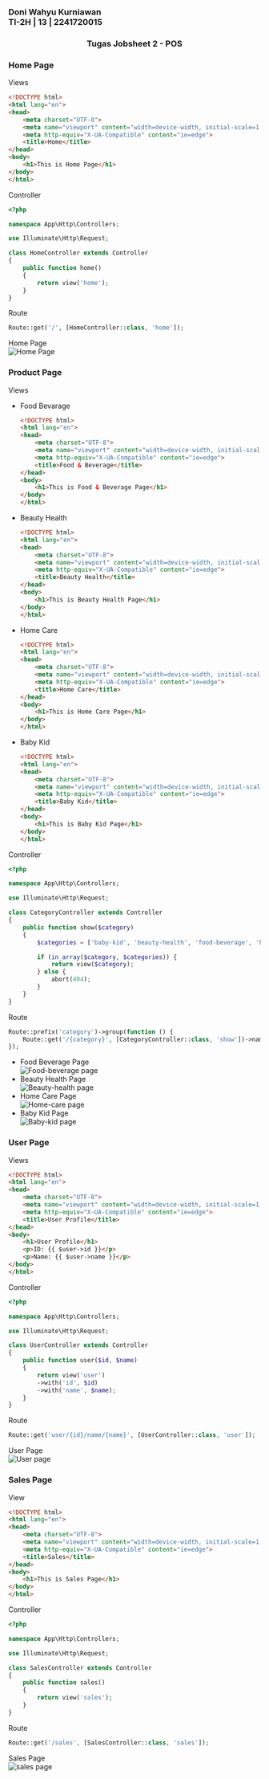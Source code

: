 ### Doni Wahyu Kurniawan <br> TI-2H | 13 | 2241720015

### <center>Tugas Jobsheet 2 - POS</center>
### Home Page
Views
```html
<!DOCTYPE html>
<html lang="en">
<head>
    <meta charset="UTF-8">
    <meta name="viewport" content="width=device-width, initial-scale=1.0">
    <meta http-equiv="X-UA-Compatible" content="ie=edge">
    <title>Home</title>
</head>
<body>
    <h1>This is Home Page</h1>
</body>
</html>
```
Controller
```php
<?php

namespace App\Http\Controllers;

use Illuminate\Http\Request;

class HomeController extends Controller
{
    public function home()
    {
        return view('home');
    }
}
```
Route
```php
Route::get('/', [HomeController::class, 'home']);
```
Home Page\
![Home Page](1.png)
### Product Page
Views
* Food Bevarage
  ```html
  <!DOCTYPE html>
  <html lang="en">
  <head>
      <meta charset="UTF-8">
      <meta name="viewport" content="width=device-width, initial-scale=1.0">
      <meta http-equiv="X-UA-Compatible" content="ie=edge">
      <title>Food & Beverage</title>
  </head>
  <body>
      <h1>This is Food & Beverage Page</h1>
  </body>
  </html>
  ```
* Beauty Health
  ```html
  <!DOCTYPE html>
  <html lang="en">
  <head>
      <meta charset="UTF-8">
      <meta name="viewport" content="width=device-width, initial-scale=1.0">
      <meta http-equiv="X-UA-Compatible" content="ie=edge">
      <title>Beauty Health</title>
  </head>
  <body>
      <h1>This is Beauty Health Page</h1>
  </body>
  </html>
  ```
* Home Care
  ```html
  <!DOCTYPE html>
  <html lang="en">
  <head>
      <meta charset="UTF-8">
      <meta name="viewport" content="width=device-width, initial-scale=1.0">
      <meta http-equiv="X-UA-Compatible" content="ie=edge">
      <title>Home Care</title>
  </head>
  <body>
      <h1>This is Home Care Page</h1>
  </body>
  </html>
  ```
* Baby Kid
  ```html
  <!DOCTYPE html>
  <html lang="en">
  <head>
      <meta charset="UTF-8">
      <meta name="viewport" content="width=device-width, initial-scale=1.0">
      <meta http-equiv="X-UA-Compatible" content="ie=edge">
      <title>Baby Kid</title>
  </head>
  <body>
      <h1>This is Baby Kid Page</h1>
  </body>
  </html>
  ```
Controller
```php
<?php

namespace App\Http\Controllers;

use Illuminate\Http\Request;

class CategoryController extends Controller
{
    public function show($category)
    {
        $categories = ['baby-kid', 'beauty-health', 'food-beverage', 'home-care'];

        if (in_array($category, $categories)) {
            return view($category);
        } else {
            abort(404);        
        }
    }
}
```
Route
```php
Route::prefix('category')->group(function () {
    Route::get('/{category}', [CategoryController::class, 'show'])->name('categories.show');
});
```
* Food Beverage Page\
![Food-beverage page](2.png)
* Beauty Health Page\
![Beauty-health page](3.png)
* Home Care Page\
![Home-care page](4.png)
* Baby Kid Page\
![Baby-kid page](5.png)
### User Page
Views
```html
<!DOCTYPE html>
<html lang="en">
<head>
    <meta charset="UTF-8">
    <meta name="viewport" content="width=device-width, initial-scale=1.0">
    <meta http-equiv="X-UA-Compatible" content="ie=edge">
    <title>User Profile</title>
</head>
<body>
    <h1>User Profile</h1>
    <p>ID: {{ $user->id }}</p>
    <p>Name: {{ $user->name }}</p>
</body>
</html>
```
Controller
```php
<?php

namespace App\Http\Controllers;

use Illuminate\Http\Request;

class UserController extends Controller
{
    public function user($id, $name)
    {
        return view('user')
        ->with('id', $id)
        ->with('name', $name);
    }
}
```
Route
```php
Route::get('user/{id}/name/{name}', [UserController::class, 'user']);
```
User Page\
![User page](6.png)
### Sales Page
View
```html
<!DOCTYPE html>
<html lang="en">
<head>
    <meta charset="UTF-8">
    <meta name="viewport" content="width=device-width, initial-scale=1.0">
    <meta http-equiv="X-UA-Compatible" content="ie=edge">
    <title>Sales</title>
</head>
<body>
    <h1>This is Sales Page</h1>
</body>
</html>
```
Controller
```php
<?php

namespace App\Http\Controllers;

use Illuminate\Http\Request;

class SalesController extends Controller
{
    public function sales()
    {
        return view('sales');
    }
}
```
Route
```php
Route::get('/sales', [SalesController::class, 'sales']);
```
Sales Page\
![sales page](7.png)